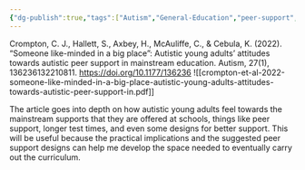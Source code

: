 ```yaml
---
{"dg-publish":true,"tags":["Autism","General-Education","peer-support","school","mental-health"],"permalink":"/Sources/Articles/Someone  like-minded in a big place/","dgPassFrontmatter":true}
---
```



Crompton, C. J., Hallett, S., Axbey, H., McAuliffe, C., & Cebula, K. (2022). “Someone
like-minded in a big place”: Autistic young adults’ attitudes towards autistic peer support
in mainstream education. Autism, 27(1), 136236132210811.
https://doi.org/10.1177/136236
![[crompton-et-al-2022-someone-like-minded-in-a-big-place-autistic-young-adults-attitudes-towards-autistic-peer-support-in.pdf]]

The article goes into depth on how autistic young adults feel towards the
mainstream supports that they are offered at schools, things like peer support, longer test
times, and even some designs for better support. This will be useful because the practical
implications and the suggested peer support designs can help me develop the space
needed to eventually carry out the curriculum.